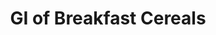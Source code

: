 ---
type: GiDataTablePage
title: GI of Breakfast Cereals
description: Glycemic Index of Breakfast Cereals
keywords: gi of Breakfast Cereals,GI of Breakfast Cereals,Glycemic Index of Breakfast Cereals,glycemic index of Breakfast Cereals,GlycemicIndex of Breakfast Cereals,glycemicindex of Breakfast Cereals
---